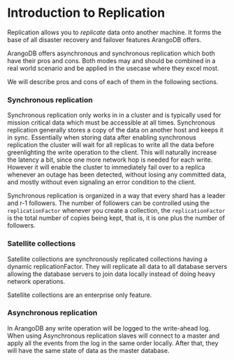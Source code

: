Introduction to Replication
===========================

Replication allows you to *replicate* data onto another machine. It forms the base of all disaster recovery and failover features ArangoDB offers.

ArangoDB offers asynchronous and synchronous replication which both have their pros and cons. Both modes may and should be combined in a real world scenario and be applied in the usecase where they excel most.

We will describe pros and cons of each of them in the following sections.

### Synchronous replication

Synchronous replication only works in in a cluster and is typically used for mission critical data which must be accessible at all times. Synchronous replication generally stores a copy of the data on another host and keeps it in sync. Essentially when storing data after enabling synchronous replication the cluster will wait for all replicas to write all the data before greenlighting the write operation to the client. This will naturally increase the latency a bit, since one more network hop is needed for each write. However it will enable the cluster to immediately fail over to a replica whenever an outage has been detected, without losing any committed data, and mostly without even signaling an error condition to the client.

Synchronous replication is organized in a way that every shard has a leader and r-1 followers. The number of followers can be controlled using the `replicationFactor` whenever you create a collection, the `replicationFactor` is the total number of copies being kept, that is, it is one plus the number of followers.

### Satellite collections

Satellite collections are synchronously replicated collections having a dynamic replicationFactor.
They will replicate all data to all database servers allowing the database servers to join data
locally instead of doing heavy network operations.

Satellite collections are an enterprise only feature.

### Asynchronous replication

In ArangoDB any write operation will be logged to the write-ahead log. When using Asynchronous replication slaves will connect to a master and apply all the events from the log in the same order locally. After that, they will have the same state of data as the master database.
